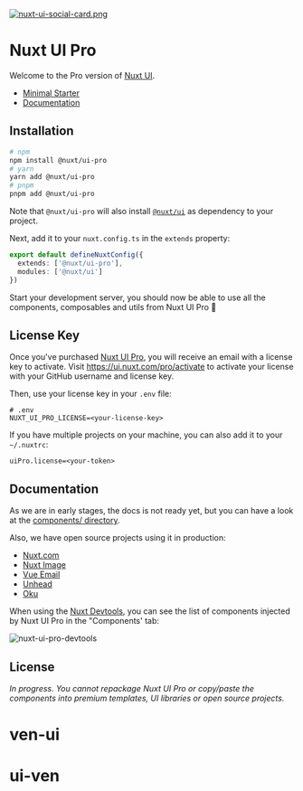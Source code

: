 [![nuxt-ui-social-card.png](https://volta.s3.fr-par.scw.cloud/nuxt_ui_social_card_1_e2d930d18f.png)](https://ui.nuxt.com/pro)

# Nuxt UI Pro

Welcome to the Pro version of [Nuxt UI](https://ui.nuxt.com).

- [Minimal Starter](https://github.com/nuxt-ui-pro/starter)
- [Documentation](https://ui.nuxt.com/pro/guide)

## Installation

```bash
# npm
npm install @nuxt/ui-pro
# yarn
yarn add @nuxt/ui-pro
# pnpm
pnpm add @nuxt/ui-pro
```

Note that `@nuxt/ui-pro` will also install [`@nuxt/ui`](https://ui.nuxt.com) as dependency to your project.

Next, add it to your `nuxt.config.ts` in the `extends` property:

```ts
export default defineNuxtConfig({
  extends: ['@nuxt/ui-pro'],
  modules: ['@nuxt/ui']
})
```

Start your development server, you should now be able to use all the components, composables and utils from Nuxt UI Pro 🚀

## License Key

Once you've purchased [Nuxt UI Pro](https://ui.nuxt.com/pro/purchase), you will receive an email with a license key to activate. Visit https://ui.nuxt.com/pro/activate to activate your license with your GitHub username and license key.

Then, use your license key in your `.env` file:

```
# .env
NUXT_UI_PRO_LICENSE=<your-license-key>
```

If you have multiple projects on your machine, you can also add it to your `~/.nuxtrc`:

```
uiPro.license=<your-token>
```

## Documentation

As we are in early stages, the docs is not ready yet, but you can have a look at the [components/ directory](./components).

Also, we have open source projects using it in production:
- [Nuxt.com](https://github.com/nuxt/nuxt.com)
- [Nuxt Image](https://github.com/nuxt/image/tree/main/docs)
- [Vue Email](https://github.com/Dave136/vue-email/tree/main/docs)
- [Unhead](https://github.com/unjs/unhead/tree/main/docs)
- [Oku](https://github.com/oku-ui/docs)

When using the [Nuxt Devtools](https://devtools.nuxt.com), you can see the list of components injected by Nuxt UI Pro in the "Components' tab:

![nuxt-ui-pro-devtools](https://github.com/nuxt/ui-pro/assets/904724/4ec2862e-91a0-4ae1-9458-264983d39b6e)

## License

*In progress. You cannot repackage Nuxt UI Pro or copy/paste the components into premium templates, UI libraries or open source projects.*
# ven-ui
# ui-ven
